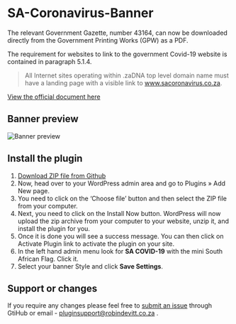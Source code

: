 # SA-Coronavirus-Banner

The relevant Government Gazette, number 43164, can now be downloaded directly from the Government Printing Works (GPW) as a PDF.</p>
The requirement for websites to link to the government Covid-19 website is contained in paragraph 5.1.4.

> All Internet sites operating within .zaDNA top level domain name must have a landing page with a visible link to www.sacoronavirus.co.za.

[View the official document here](https://www.gov.za/sites/default/files/gcis_document/202003/43164gon-417.pdf)

## Banner preview

![Banner preview](https://github.com/robindevitt/sa-coronavirus-banner/blob/master/assets/images/screenshot.jpg)


## Install the plugin

1. [Download ZIP file from Github](https://github.com/robindevitt/sa-coronavirus-banner/archive/master.zip)
2. Now, head over to your WordPress admin area and go to Plugins » Add New page.
3. You need to click on the ‘Choose file’ button and then select the ZIP file from your computer.
4. Next, you need to click on the Install Now button. WordPress will now upload the zip archive from your computer to your website, unzip it, and install the plugin for you.
5. Once it is done you will see a success message. You can then click on Activate Plugin link to activate the plugin on your site.
6. In the left hand admin menu look for **SA COVID-19** with the mini South African Flag. Click it.
7. Select your banner Style and click **Save Settings**.

## Support or changes
If you require any changes please feel free to [submit an issue](https://github.com/robindevitt/sa-coronavirus-banner/issues) through GtiHub or email - pluginsupport@robindevitt.co.za .
